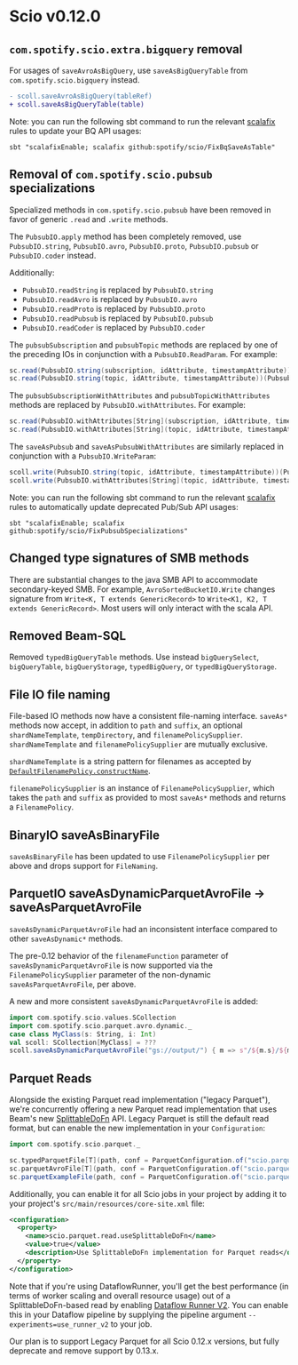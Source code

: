 # Scio v0.12.0

## `com.spotify.scio.extra.bigquery` removal

For usages of `saveAvroAsBigQuery`, use `saveAsBigQueryTable` from `com.spotify.scio.bigquery` instead.

```diff
- scoll.saveAvroAsBigQuery(tableRef)
+ scoll.saveAsBigQueryTable(table)
```

Note: you can run the following sbt command to run the relevant [scalafix](https://scalacenter.github.io/scalafix/docs/developers/tutorial.html#run-the-rule-from-source-code) rules to update your BQ API usages:

```
sbt "scalafixEnable; scalafix github:spotify/scio/FixBqSaveAsTable"
```

## Removal of `com.spotify.scio.pubsub` specializations

Specialized methods in `com.spotify.scio.pubsub` have been removed in favor of generic `.read` and `.write` methods.

The `PubsubIO.apply` method has been completely removed, use `PubsubIO.string`, `PubsubIO.avro`, `PubsubIO.proto`, `PubsubIO.pubsub` or `PubsubIO.coder` instead.

Additionally:

* `PubsubIO.readString` is replaced by `PubsubIO.string`
* `PubsubIO.readAvro` is replaced by `PubsubIO.avro`
* `PubsubIO.readProto` is replaced by `PubsubIO.proto`
* `PubsubIO.readPubsub` is replaced by `PubsubIO.pubsub`
* `PubsubIO.readCoder` is replaced by `PubsubIO.coder`

The `pubsubSubscription` and `pubsubTopic` methods are replaced by one of the preceding IOs in conjunction with a `PubsubIO.ReadParam`. For example:
```scala
sc.read(PubsubIO.string(subscription, idAttribute, timestampAttribute))(PubsubIO.ReadParam(PubsubIO.Subscription))
sc.read(PubsubIO.string(topic, idAttribute, timestampAttribute))(PubsubIO.ReadParam(PubsubIO.Topic))
```

The `pubsubSubscriptionWithAttributes` and `pubsubTopicWithAttributes` methods are replaced by `PubsubIO.withAttributes`. For example:
```scala
sc.read(PubsubIO.withAttributes[String](subscription, idAttribute, timestampAttribute))(PubsubIO.ReadParam(PubsubIO.Subscription))
sc.read(PubsubIO.withAttributes[String](topic, idAttribute, timestampAttribute))(PubsubIO.ReadParam(PubsubIO.Topic))
```

The `saveAsPubsub` and `saveAsPubsubWithAttributes` are similarly replaced in conjunction with a `PubsubIO.WriteParam`:
```scala
scoll.write(PubsubIO.string(topic, idAttribute, timestampAttribute))(PubsubIO.WriteParam())
scoll.write(PubsubIO.withAttributes[String](topic, idAttribute, timestampAttribute))(PubsubIO.WriteParam())
```

Note: you can run the following sbt command to run the relevant [scalafix](https://scalacenter.github.io/scalafix/docs/developers/tutorial.html#run-the-rule-from-source-code) rules to automatically update deprecated Pub/Sub API usages:

```
sbt "scalafixEnable; scalafix github:spotify/scio/FixPubsubSpecializations"
```

## Changed type signatures of SMB methods

There are substantial changes to the java SMB API to accommodate secondary-keyed SMB. 
For example, `AvroSortedBucketIO.Write` changes signature from `Write<K, T extends GenericRecord>` to `Write<K1, K2, T extends GenericRecord>`. Most users will only interact with the scala API.

## Removed Beam-SQL

Removed `typedBigQueryTable` methods. Use instead `bigQuerySelect`, `bigQueryTable`, `bigQueryStorage`, `typedBigQuery`, or `typedBigQueryStorage`.

## File IO file naming

File-based IO methods now have a consistent file-naming interface.
`saveAs*` methods now accept, in addition to `path` and `suffix`, an optional `shardNameTemplate`, `tempDirectory`, and `filenamePolicySupplier`.
`shardNameTemplate` and `filenamePolicySupplier` are mutually exclusive.

`shardNameTemplate` is a string pattern for filenames as accepted by [`DefaultFilenamePolicy.constructName`](https://github.com/apache/beam/blob/master/sdks/java/core/src/main/java/org/apache/beam/sdk/io/DefaultFilenamePolicy.java#L255).

`filenamePolicySupplier` is an instance of `FilenamePolicySupplier`, which takes the `path` and `suffix` as provided to most `saveAs*` methods and returns a `FilenamePolicy`.

## BinaryIO saveAsBinaryFile

`saveAsBinaryFile` has been updated to use `FilenamePolicySupplier` per above and drops support for `FileNaming`.

## ParquetIO saveAsDynamicParquetAvroFile → saveAsParquetAvroFile

`saveAsDynamicParquetAvroFile` had an inconsistent interface compared to other `saveAsDynamic*` methods.

The pre-0.12 behavior of the `filenameFunction` parameter of `saveAsDynamicParquetAvroFile` is now supported via the `FilenamePolicySupplier` parameter of the non-dynamic `saveAsParquetAvroFile`, per above.

A new and more consistent `saveAsDynamicParquetAvroFile` is added:

```scala
import com.spotify.scio.values.SCollection
import com.spotify.scio.parquet.avro.dynamic._
case class MyClass(s: String, i: Int)
val scoll: SCollection[MyClass] = ???
scoll.saveAsDynamicParquetAvroFile("gs://output/") { m => s"/${m.s}/${m.i}"}
```

## Parquet Reads

Alongside the existing Parquet read implementation ("legacy Parquet"), we're concurrently offering a new Parquet read implementation that uses Beam's new [SplittableDoFn](https://beam.apache.org/blog/splittable-do-fn/)
API. Legacy Parquet is still the default read format, but can enable the new implementation in your `Configuration`:

```scala
import com.spotify.scio.parquet._

sc.typedParquetFile[T](path, conf = ParquetConfiguration.of("scio.parquet.read.useSplittableDoFn" -> true))
sc.parquetAvroFile[T](path, conf = ParquetConfiguration.of("scio.parquet.read.useSplittableDoFn" -> true))
sc.parquetExampleFile(path, conf = ParquetConfiguration.of("scio.parquet.read.useSplittableDoFn" -> true))
```

Additionally, you can enable it for all Scio jobs in your project by adding it to your project's `src/main/resources/core-site.xml` file:

```xml
<configuration>
  <property>
    <name>scio.parquet.read.useSplittableDoFn</name>
    <value>true</value>
    <description>Use SplittableDoFn implementation for Parquet reads</description>
  </property>
</configuration>
```

Note that if you're using DataflowRunner, you'll get the best performance (in terms of worker scaling and overall resource usage)
out of a SplittableDoFn-based read by enabling [Dataflow Runner V2](https://cloud.google.com/dataflow/docs/guides/deploying-a-pipeline#dataflow-runner-v2).
You can enable this in your Dataflow pipeline by supplying the pipeline argument `--experiments=use_runner_v2` to your job.

Our plan is to support Legacy Parquet for all Scio 0.12.x versions, but fully deprecate and remove support by 0.13.x.


